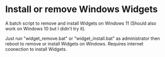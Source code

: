 # Install or remove Windows Widgets
A batch script to remove and install Widgets on Windows 11 (Should also work on Windows 10 but I didn't try it).

Just run "widget_remove.bat" or "widget_install.bat" as administrator then reboot to remove or install Widgets on Windows. Requires internet coonection to install Widgets.
